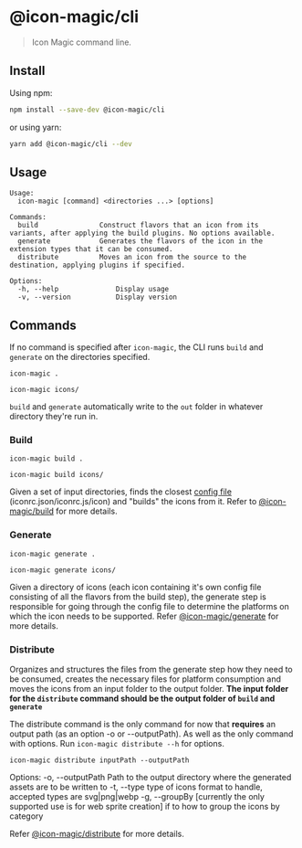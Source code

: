 # @icon-magic/cli

> Icon Magic command line.

## Install

Using npm:

```sh
npm install --save-dev @icon-magic/cli
```

or using yarn:

```sh
yarn add @icon-magic/cli --dev
```

## Usage

```
Usage:
  icon-magic [command] <directories ...> [options]

Commands:
  build               Construct flavors that an icon from its variants, after applying the build plugins. No options available.
  generate            Generates the flavors of the icon in the extension types that it can be consumed.
  distribute          Moves an icon from the source to the destination, applying plugins if specified.

Options:
  -h, --help              Display usage
  -v, --version           Display version
```

## Commands

If no command is specified after `icon-magic`, the CLI runs `build` and
`generate` on the directories specified.

```
icon-magic .
```

```
icon-magic icons/
```

`build` and `generate` automatically write to the `out` folder in whatever directory they're run in.

### Build

```
icon-magic build .
```

```
icon-magic build icons/
```

Given a set of input directories, finds the closest [config file](../config-reader/README.md) (iconrc.json/iconrc.js/icon) and "builds" the icons from it. Refer to
[@icon-magic/build](../build/README.md) for more details.

### Generate

```
icon-magic generate .
```

```
icon-magic generate icons/
```

Given a directory of icons (each icon containing it's own config file consisting
of all the flavors from the build step), the generate step is responsible for
going through the config file to determine the platforms on which the icon needs
to be supported. Refer [@icon-magic/generate](../generate/README.md) for more details.

### Distribute

Organizes and structures the files from the generate step how they need to be consumed, creates the necessary files for platform consumption and moves the icons from an input folder to the output folder. **The input folder for the `distribute` command should be the output folder of `build` and `generate`**

The distribute command is the only command for now that **requires** an output path (as an option -o or --outputPath). As well as the only command with options. Run `icon-magic distribute --h` for options.

```
icon-magic distribute inputPath --outputPath
```

Options:
-o, --outputPath Path to the output directory where the generated assets are to be written to
-t, --type type of icons format to handle, accepted types are svg|png|webp
-g, --groupBy [currently the only supported use is for web sprite creation] if to how to group the icons by category

Refer [@icon-magic/distribute](../distribute/README.md) for more details.
